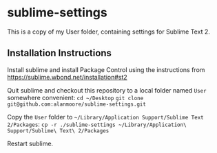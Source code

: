 sublime-settings
================

This is a copy of my User folder, containing settings for Sublime Text 2.

Installation Instructions
-------------------------

Install sublime and install Package Control using the instructions from https://sublime.wbond.net/installation#st2

Quit sublime and checkout this repository to a local folder named `User` somewhere convenient:
`cd ~/Desktop`
`git clone git@github.com:alanmoore/sublime-settings.git`

Copy the `User` folder to `~/Library/Application Support/Sublime Text 2/Packages`:
`cp -r ./sublime-settings ~/Library/Application\ Support/Sublime\ Text\ 2/Packages`

Restart sublime.
